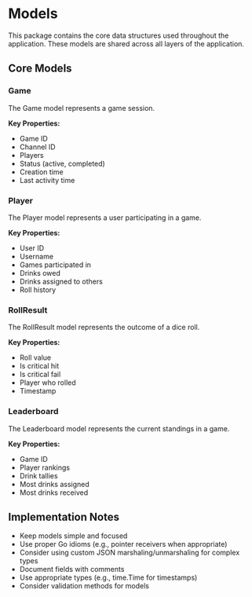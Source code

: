 # Models

This package contains the core data structures used throughout the application. These models are shared across all layers of the application.

## Core Models

### Game

The Game model represents a game session.

**Key Properties:**
- Game ID
- Channel ID
- Players
- Status (active, completed)
- Creation time
- Last activity time

### Player

The Player model represents a user participating in a game.

**Key Properties:**
- User ID
- Username
- Games participated in
- Drinks owed
- Drinks assigned to others
- Roll history

### RollResult

The RollResult model represents the outcome of a dice roll.

**Key Properties:**
- Roll value
- Is critical hit
- Is critical fail
- Player who rolled
- Timestamp

### Leaderboard

The Leaderboard model represents the current standings in a game.

**Key Properties:**
- Game ID
- Player rankings
- Drink tallies
- Most drinks assigned
- Most drinks received

## Implementation Notes

- Keep models simple and focused
- Use proper Go idioms (e.g., pointer receivers when appropriate)
- Consider using custom JSON marshaling/unmarshaling for complex types
- Document fields with comments
- Use appropriate types (e.g., time.Time for timestamps)
- Consider validation methods for models
